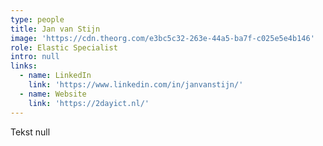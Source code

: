 ```yaml
---
type: people
title: Jan van Stijn
image: 'https://cdn.theorg.com/e3bc5c32-263e-44a5-ba7f-c025e5e4b146'
role: Elastic Specialist
intro: null
links:
  - name: LinkedIn
    link: 'https://www.linkedin.com/in/janvanstijn/'
  - name: Website
    link: 'https://2dayict.nl/'
---
```

Tekst null
